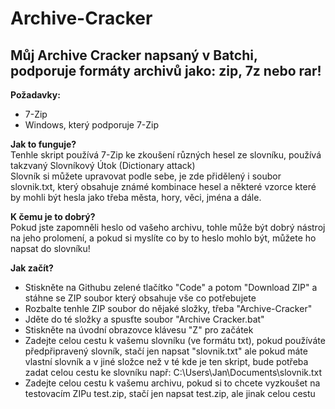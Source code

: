 # Archive-Cracker
## Můj Archive Cracker napsaný v Batchi, podporuje formáty archivů jako: zip, 7z nebo rar!
**Požadavky:**  
- 7-Zip
- Windows, který podporuje 7-Zip
    
**Jak to funguje?**  
Tenhle skript používá 7-Zip ke zkoušení různých hesel ze slovníku, používá takzvaný Slovníkový Útok (Dictionary attack)  
Slovník si můžete upravovat podle sebe, je zde přidělený i soubor slovnik.txt, který obsahuje známé kombinace hesel a některé vzorce které by mohli být hesla jako třeba města, hory, věci, jména a dále.  

**K čemu je to dobrý?**  
Pokud jste zapomněli heslo od vašeho archivu, tohle může být dobrý nástroj na jeho prolomení, a pokud si myslíte co by to heslo mohlo být, můžete ho napsat do slovníku!  

**Jak začít?**  
- Stiskněte na Githubu zelené tlačítko "Code" a potom "Download ZIP" a stáhne se ZIP soubor který obsahuje vše co potřebujete
- Rozbalte tenhle ZIP soubor do nějaké složky, třeba "Archive-Cracker"
- Jděte do té složky a spusťte soubor "Archive Cracker.bat"
- Stiskněte na úvodní obrazovce klávesu "Z" pro začátek
- Zadejte celou cestu k vašemu slovníku (ve formátu txt), pokud používáte předpřipravený slovník, stačí jen napsat "slovnik.txt" ale pokud máte vlastní slovník a v jiné složce než v té kde je ten skript, bude potřeba zadat celou cestu ke slovníku např: C:\Users\Jan\Documents\slovnik.txt
- Zadejte celou cestu k vašemu archivu, pokud si to chcete vyzkoušet na testovacím ZIPu test.zip, stačí jen napsat test.zip, ale jinak celou cestu  
